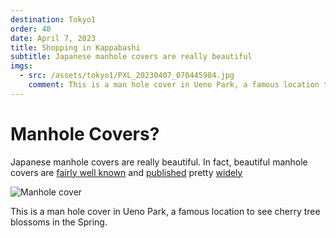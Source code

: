 ```yaml
---
destination: Tokyo1
order: 40
date: April 7, 2023
title: Shopping in Kappabashi
subtitle: Japanese manhole covers are really beautiful
imgs: 
  - src: /assets/tokyo1/PXL_20230407_070445984.jpg
    comment: This is a man hole cover in Ueno Park, a famous location to see cherry tree blossoms in the Spring.
---
```


# Manhole Covers?

Japanese manhole covers are really beautiful. In fact, beautiful manhole covers are [fairly well known](https://www.atlasobscura.com/articles/japanese-manhole-covers) and [published](https://mymodernmet.com/japanese-manhole-covers/) pretty [widely](https://www.fastcompany.com/90842607/japanese-manhole-covers-are-works-of-art-heres-how-theyre-made)

![Manhole cover](/assets/tokyo1/PXL_20230407_070445984.jpg)

This is a man hole cover in Ueno Park, a famous location to see cherry tree blossoms in the Spring.
